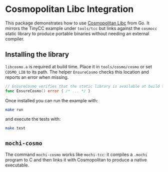 # Cosmopolitan Libc Integration

This package demonstrates how to use [Cosmopolitan Libc](https://justine.lol/cosmopolitan/) from Go.
It mirrors the TinyCC example under `tools/tcc` but links against the `cosmocc` static library to produce
portable binaries without needing an external compiler.

## Installing the library

`libcosmo.a` is required at build time. Place it in `tools/cosmo/cosmo` or set `COSMO_LIB` to its path.
The helper `EnsureCosmo` checks this location and reports an error when missing.

```go
// EnsureCosmo verifies that the static library is available at build time.
func EnsureCosmo() error { /* ... */ }
```

Once installed you can run the example with:

```bash
make run
```

and execute the tests with:

```bash
make test
```

## `mochi-cosmo`

The command `mochi-cosmo` works like `mochi-tcc`: it compiles a `.mochi` program to
C and then links it with Cosmopolitan to produce a native executable.

